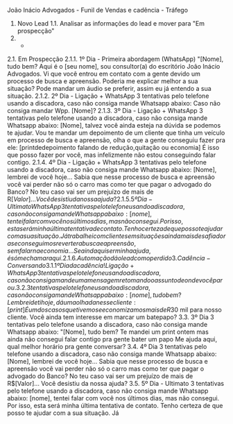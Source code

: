 João Inácio Advogados - Funil de Vendas e cadência - Tráfego
1. Novo Lead
1.1. Analisar as informações do lead e mover para "Em prospecção"
2. -
2.1. Em Prospecção
2.1.1. 1º Dia - Primeira abordagem (WhatsApp) "[Nome], tudo bem? Aqui é o [seu nome], sou
consultor(a) do escritório João Inácio Advogados. Vi que você entrou em contato com a gente
devido um processo de busca e apreensão. Poderia me explicar melhor a sua situação? Pode
mandar um áudio se preferir, assim eu já entendo a sua situação.
2.1.2. 2º Dia - Ligação + WhatsApp 3 tentativas pelo telefone usando a discadora, caso não
consiga mande Whatsapp abaixo: Caso não consiga mandar Wpp. [Nome]?
2.1.3. 3º Dia - Ligação + WhatsApp 3 tentativas pelo telefone usando a discadora, caso não
consiga mande Whatsapp abaixo: [Nome], talvez você ainda esteja na dúvida se podemos te
ajudar. Vou te mandar um depoimento de um cliente que tinha um veículo em processo de busca e
apreensão, olha o que a gente conseguiu fazer pra ele: [printdedepoimento falando de
redução,quitação ou economia] É isso que posso fazer por você, mas infelizmente não estou
conseguindo falar contigo.
2.1.4. 4º Dia - Ligação + WhatsApp 3 tentativas pelo telefone usando a discadora, caso não
consiga mande Whatsapp abaixo: [Nome], lembrei de você hoje... Sabia que nesse processo de
busca e apreensão você vai perder não só o carro mas como ter que pagar o advogado do Banco?
No teu caso vai ser um prejuízo de mais de R$[Valor]... Você desistiu da nossa ajuda?
2.1.5. 5º Dia - Ultimato WhatsApp 3 tentativas pelo telefone usando a discadora, caso não consiga
mande Whatsapp abaixo: [nome], tentei falar com você nos últimos dias, mas não consegui. Por
isso, esta será minha última tentativa de contato. Tenho certeza de que posso te ajudar com a sua
situação. Já trabalhei com clientes em situações ainda mais desafiadoras e conseguimos reverter
a busca e apreensão, sem falar na economia... Se ainda quiser minha ajuda, é só me chamar aqui.
2.1.6. Automação dá o lead como perdido
3. Cadência - Conversando
3.1. 1º Dia da cadência! Ligação + WhatsApp 3 tentativas pelo telefone usando a discadora, caso não
consiga mande uma mensagem retomando o assunto de onde você parou.
3.2. 3 tentativas pelo telefone usando a discadora, caso não consiga mande Whatsapp abaixo:
[nome], tudo bem? Lembrei de ti hoje, dá uma olhada nesse cliente: [print] É um dos casos que
tivemos e economizamos mais de R$30 mil para nosso cliente. Você ainda tem interesse em marcar
um batepapo?
3.3. 3º Dia 3 tentativas pelo telefone usando a discadora, caso não consiga mande Whatsapp abaixo:
"[Nome], tudo bem? Te mandei um print ontem mas ainda não consegui falar contigo pra gente bater
um papo Me ajuda aqui, qual melhor horário pra gente conversar?
3.4. 4º Dia 3 tentativas pelo telefone usando a discadora, caso não consiga mande Whatsapp abaixo:
[Nome], lembrei de você hoje... Sabia que nesse processo de busca e apreensão você vai perder não
só o carro mas como ter que pagar o advogado do Banco? No teu caso vai ser um prejuízo de mais
de R$[Valor]... Você desistiu da nossa ajuda?
3.5. 5º Dia - Ultimato 3 tentativas pelo telefone usando a discadora, caso não consiga mande
Whatsapp abaixo: [nome], tentei falar com você nos últimos dias, mas não consegui. Por isso, esta
será minha última tentativa de contato. Tenho certeza de que posso te ajudar com a sua situação. Já